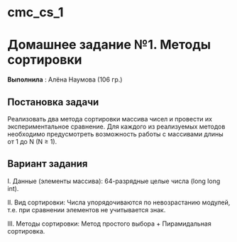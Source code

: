 # cmc_cs_1
# Домашнее задание №1. Методы сортировки

**Выполнила** : Алёна Наумова (106 гр.)

## Постановка задачи
Реализовать два метода сортировки  массива  чисел  и  провести  их  экспериментальное  сравнение.
Для каждого из реализуемых методов необходимо предусмотреть возможность работы с массивами длины от 1 до N (N ≥ 1).
## Вариант задания 
I. Данные (элементы массива): 64-разрядные целые числа (long long int).

II. Вид сортировки: Числа упорядочиваются по невозрастанию модулей, т.е. при сравнении элементов не учитывается знак.

III. Методы сортировки: Метод простого выбора + Пирамидальная сортировка. 
